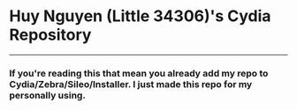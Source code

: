 # Huy Nguyen (Little 34306)'s Cydia Repository
____
### If you're reading this that mean you already add my repo to Cydia/Zebra/Sileo/Installer. I just made this repo for my personally using.
